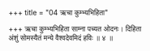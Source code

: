+++
title = "04 ऋचा कुम्भ्यभिहिता"

+++
ऋचा कुम्भ्यभिहिता साम्ना पच्यत ओदनः। दिहिता  
अंशुं सोमस्यैतं मन्ये वैश्वदेवमिदं हविः ॥ ४ ॥